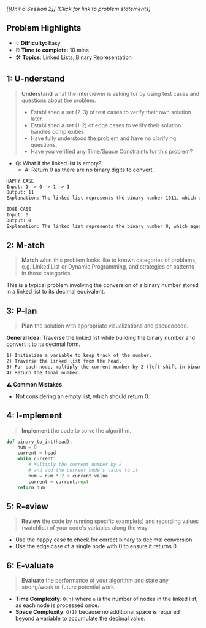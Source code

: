 *[[Unit 6 Session 2]] (Click for link to problem statements)*

## Problem Highlights

* 💡 **Difficulty:** Easy
* ⏰ **Time to complete**: 10 mins
* 🛠️ **Topics**: Linked Lists, Binary Representation
    
## 1: U-nderstand
 
> **Understand** what the interviewer is asking for by using test cases and questions about the problem.
> - Established a set (2-3) of test cases to verify their own solution later.
> - Established a set (1-2) of edge cases to verify their solution handles complexities.
> - Have fully understood the problem and have no clarifying questions.
> - Have you verified any Time/Space Constraints for this problem?

- Q: What if the linked list is empty?
  - A: Return 0 as there are no binary digits to convert.

```markdown
HAPPY CASE
Input: 1 -> 0 -> 1 -> 1
Output: 11
Explanation: The linked list represents the binary number 1011, which equals 11 in decimal.

EDGE CASE
Input: 0
Output: 0
Explanation: The linked list represents the binary number 0, which equals 0 in decimal.
```
    
## 2: M-atch

> **Match** what this problem looks like to known categories of problems, e.g. Linked List or Dynamic Programming, and strategies or patterns in those categories.

This is a typical problem involving the conversion of a binary number stored in a linked list to its decimal equivalent.

## 3: P-lan

> **Plan** the solution with appropriate visualizations and pseudocode.

**General Idea:** Traverse the linked list while building the binary number and convert it to its decimal form.

```markdown
1) Initialize a variable to keep track of the number.
2) Traverse the linked list from the head.
3) For each node, multiply the current number by 2 (left shift in binary) and add the node's value.
4) Return the final number.
```

**⚠️ Common Mistakes**

- Not considering an empty list, which should return 0.

## 4: I-mplement

> **Implement** the code to solve the algorithm.

```python
def binary_to_int(head):
    num = 0
    current = head
    while current:
        # Multiply the current number by 2 
        # and add the current node's value to it
        num = num * 2 + current.value
        current = current.next
    return num
```
    
## 5: R-eview

> **Review** the code by running specific example(s) and recording values (watchlist) of your code's variables along the way.

- Use the happy case to check for correct binary to decimal conversion.
- Use the edge case of a single node with 0 to ensure it returns 0.

## 6: E-valuate

> **Evaluate** the performance of your algorithm and state any strong/weak or future potential work.

* **Time Complexity**: `O(n)` where `n` is the number of nodes in the linked list, as each node is processed once.
* **Space Complexity**: `O(1)` because no additional space is required beyond a variable to accumulate the decimal value.
